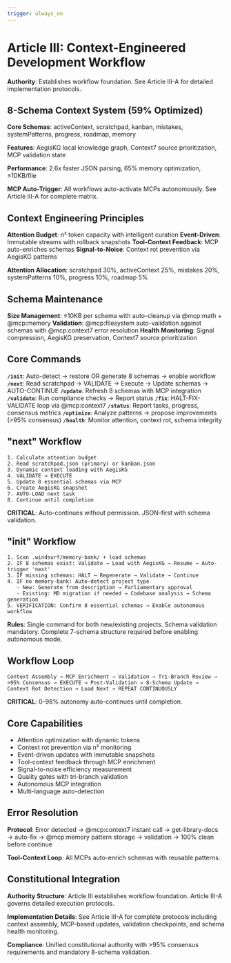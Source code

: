 ```yaml
---
trigger: always_on
---
```


# Article III: Context-Engineered Development Workflow

**Authority**: Establishes workflow foundation. See Article III-A for detailed implementation protocols.

## 8-Schema Context System (59% Optimized)

**Core Schemas**: activeContext, scratchpad, kanban, mistakes, systemPatterns, progress, roadmap, memory

**Features**: AegisKG local knowledge graph, Context7 source prioritization, MCP validation state

**Performance**: 2.6x faster JSON parsing, 65% memory optimization, ≤10KB/file

**MCP Auto-Trigger**: All workflows auto-activate MCPs autonomously. See Article III-A for complete matrix.

## Context Engineering Principles

**Attention Budget**: n² token capacity with intelligent curation
**Event-Driven**: Immutable streams with rollback snapshots
**Tool-Context Feedback**: MCP auto-enriches schemas
**Signal-to-Noise**: Context rot prevention via AegisKG patterns

**Attention Allocation**: scratchpad 30%, activeContext 25%, mistakes 20%, systemPatterns 10%, progress 10%, roadmap 5%

## Schema Maintenance

**Size Management**: ≤10KB per schema with auto-cleanup via @mcp:math + @mcp:memory
**Validation**: @mcp:filesystem auto-validation against schemas with @mcp:context7 error resolution
**Health Monitoring**: Signal compression, AegisKG preservation, Context7 source prioritization

## Core Commands

**`/init`**: Auto-detect → restore OR generate 8 schemas → enable workflow
**`/next`**: Read scratchpad → VALIDATE → Execute → Update schemas → AUTO-CONTINUE
**`/update`**: Refresh 8 schemas with MCP integration
**`/validate`**: Run compliance checks → Report status
**`/fix`**: HALT-FIX-VALIDATE loop via @mcp:context7
**`/status`**: Report tasks, progress, consensus metrics
**`/optimize`**: Analyze patterns → propose improvements (>95% consensus)
**`/health`**: Monitor attention, context rot, schema integrity

## "next" Workflow

```
1. Calculate attention budget
2. Read scratchpad.json (primary) or kanban.json
3. Dynamic context loading with AegisKG
4. VALIDATE → EXECUTE
5. Update 8 essential schemas via MCP
6. Create AegisKG snapshot
7. AUTO-LOAD next task
8. Continue until completion
```

**CRITICAL**: Auto-continues without permission. JSON-first with schema validation.

## "init" Workflow

```
1. Scan .windsurf/memory-bank/ + load schemas
2. IF 8 schemas exist: Validate → Load with AegisKG → Resume → Auto-trigger 'next'
3. IF missing schemas: HALT → Regenerate → Validate → Continue
4. IF no memory-bank: Auto-detect project type
   - New: Generate from description → Parliamentary approval
   - Existing: MD migration if needed → Codebase analysis → Schema generation
5. VERIFICATION: Confirm 8 essential schemas → Enable autonomous workflow
```

**Rules**: Single command for both new/existing projects. Schema validation mandatory. Complete 7-schema structure required before enabling autonomous mode.


## Workflow Loop

```
Context Assembly → MCP Enrichment → Validation → Tri-Branch Review → 
>95% Consensus → EXECUTE → Post-Validation → 8-Schema Update → 
Context Rot Detection → Load Next → REPEAT CONTINUOUSLY
```

**CRITICAL**: 0-98% autonomy auto-continues until completion.

## Core Capabilities

- Attention optimization with dynamic tokens
- Context rot prevention via n² monitoring  
- Event-driven updates with immutable snapshots
- Tool-context feedback through MCP enrichment
- Signal-to-noise efficiency measurement
- Quality gates with tri-branch validation
- Autonomous MCP integration
- Multi-language auto-detection

## Error Resolution

**Protocol**: Error detected → @mcp:context7 instant call → get-library-docs → auto-fix → @mcp:memory pattern storage → validation → 100% clean before continue

**Tool-Context Loop**: All MCPs auto-enrich schemas with reusable patterns.

## Constitutional Integration

**Authority Structure**: Article III establishes workflow foundation. Article III-A governs detailed execution protocols.

**Implementation Details**: See Article III-A for complete protocols including context assembly, MCP-based updates, validation checkpoints, and schema health monitoring.

**Compliance**: Unified constitutional authority with >95% consensus requirements and mandatory 8-schema validation.
